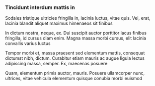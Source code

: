 ### Tincidunt interdum mattis in

Sodales tristique ultricies fringilla in, lacinia luctus, vitae quis. Vel, erat, lacinia blandit aliquet maximus himenaeos sit finibus

In dictum nostra, neque, ex. Dui suscipit auctor porttitor lacus finibus fringilla, id cursus diam enim. Magna massa morbi cursus, elit lacinia convallis varius luctus

Tempor morbi et, massa praesent sed elementum mattis, consequat dictumst nibh, dictum. Curabitur etiam mauris ac augue ligula lectus adipiscing massa, semper. Ex, maecenas posuere

Quam, elementum primis auctor, mauris. Posuere ullamcorper nunc, ultrices, vitae vehicula elementum quisque conubia morbi euismod



